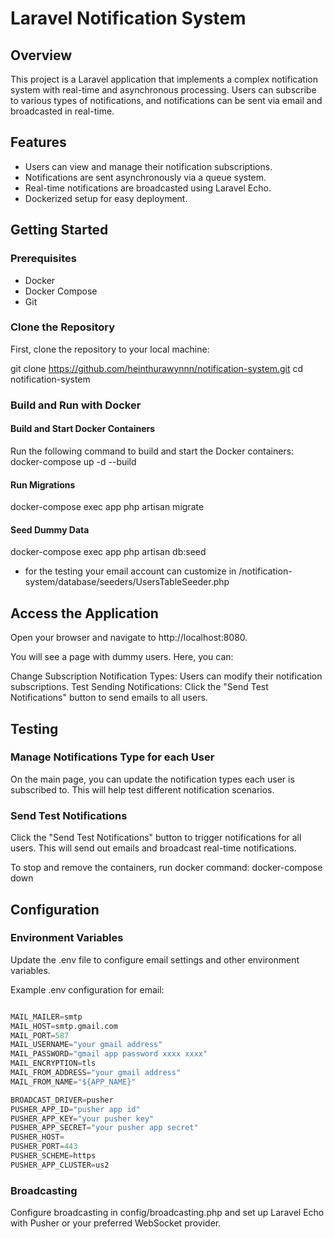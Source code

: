 # Laravel Notification System

## Overview

This project is a Laravel application that implements a complex notification system with real-time and asynchronous processing. Users can subscribe to various types of notifications, and notifications can be sent via email and broadcasted in real-time.

## Features

- Users can view and manage their notification subscriptions.
- Notifications are sent asynchronously via a queue system.
- Real-time notifications are broadcasted using Laravel Echo.
- Dockerized setup for easy deployment.

## Getting Started

### Prerequisites

- Docker
- Docker Compose
- Git

### Clone the Repository

First, clone the repository to your local machine:


git clone https://github.com/heinthurawynnn/notification-system.git
cd notification-system 

### Build and Run with Docker
#### Build and Start Docker Containers

Run the following command to build and start the Docker containers:
docker-compose up -d --build

#### Run Migrations

docker-compose exec app php artisan migrate

#### Seed Dummy Data
docker-compose exec app php artisan db:seed 
- for the testing your email account can customize in /notification-system/database/seeders/UsersTableSeeder.php


## Access the Application
Open your browser and navigate to http://localhost:8080.

You will see a page with dummy users. Here, you can:

Change Subscription Notification Types: Users can modify their notification subscriptions.
Test Sending Notifications: Click the "Send Test Notifications" button to send emails to all users.


## Testing
### Manage Notifications Type for each User
On the main page, you can update the notification types each user is subscribed to. This will help test different notification scenarios.
### Send Test Notifications
Click the "Send Test Notifications" button to trigger notifications for all users. This will send out emails and broadcast real-time notifications.

To stop and remove the containers, run docker command: docker-compose down


## Configuration

### Environment Variables
Update the .env file to configure email settings and other environment variables.

Example .env configuration for email:
```python

MAIL_MAILER=smtp
MAIL_HOST=smtp.gmail.com
MAIL_PORT=587
MAIL_USERNAME="your gmail address"
MAIL_PASSWORD="gmail app password xxxx xxxx" 
MAIL_ENCRYPTION=tls
MAIL_FROM_ADDRESS="your gmail address"
MAIL_FROM_NAME="${APP_NAME}"

BROADCAST_DRIVER=pusher
PUSHER_APP_ID="pusher app id"
PUSHER_APP_KEY="your pusher key"
PUSHER_APP_SECRET="your pusher app secret"
PUSHER_HOST=
PUSHER_PORT=443
PUSHER_SCHEME=https
PUSHER_APP_CLUSTER=us2
```

### Broadcasting
Configure broadcasting in config/broadcasting.php and set up Laravel Echo with Pusher or your preferred WebSocket provider.
